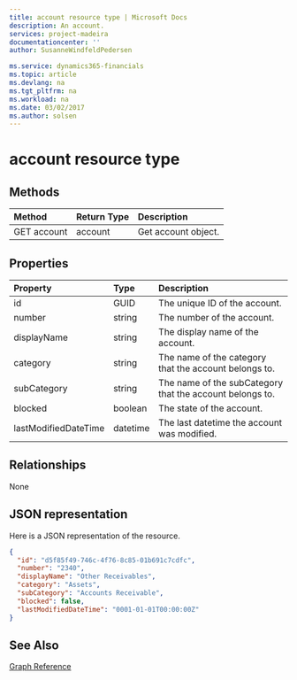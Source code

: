 ```yaml
---
title: account resource type | Microsoft Docs
description: An account.
services: project-madeira
documentationcenter: ''
author: SusanneWindfeldPedersen

ms.service: dynamics365-financials
ms.topic: article
ms.devlang: na
ms.tgt_pltfrm: na
ms.workload: na
ms.date: 03/02/2017
ms.author: solsen
---
```


# account resource type

## Methods

| Method       | Return Type  |Description|
|:---------------|:--------|:----------|
|GET account|account|Get account object.|

## Properties
| Property	   | Type	|Description|
|:---------------|:--------|:----------|
|id|GUID|The unique ID of the account.|
|number|string|The number of the account.|
|displayName|string|The display name of the account.|
|category|string|The name of the category that the account belongs to.|
|subCategory|string|The name of the subCategory that the account belongs to.|
|blocked|boolean|The state of the account.|
|lastModifiedDateTime|datetime|The last datetime the account was modified.|


## Relationships
None

## JSON representation

Here is a JSON representation of the resource.


```json
{
  "id": "d5f85f49-746c-4f76-8c85-01b691c7cdfc",
  "number": "2340",
  "displayName": "Other Receivables",
  "category": "Assets",
  "subCategory": "Accounts Receivable",
  "blocked": false,
  "lastModifiedDateTime": "0001-01-01T00:00:00Z"
}

```
## See Also
[Graph Reference](graph-reference.md)  

